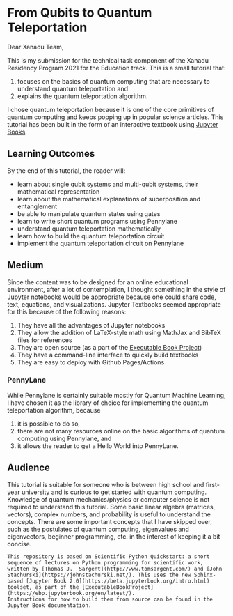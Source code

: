 # From Qubits to Quantum Teleportation

Dear Xanadu Team,

This is my submission for the technical task component of the Xanadu Residency Program 2021 for the Education track. This is a small tutorial that:
1. focuses on the basics of quantum computing that are necessary to understand quantum teleportation and 
2. explains the quantum teleportation algorithm.

I chose quantum teleportation because it is one of the core primitives of quantum computing and keeps popping up in popular science articles. 
This tutorial has been built in the form of an interactive textbook using [Jupyter Books](https://jupyterbook.org/intro.html). 

## Learning Outcomes
By the end of this tutorial, the reader will:

* learn about single qubit systems and multi-qubit systems, their mathematical representation 
* learn about the mathematical explanations of superposition and entanglement
* be able to manipulate quantum states using gates
* learn to write short quantum programs using Pennylane
* understand quantum teleportation mathematically
* learn how to build the quantum teleportation circuit
* implement the quantum teleportation circuit on Pennylane

## Medium
Since the content was to be designed for an online educational environment, after a lot of contemplation, I thought something in the style of Jupyter notebooks would be appropriate because one could share code, text, equations, and visualizations. Jupyter Textbooks seemed appropriate for this because of the following reasons:
1. They have all the advantages of Jupyter notebooks
2. They allow the addition of LaTeX-style math using MathJax and BibTeX files for references
3. They are open source (as a part of the [Executable Book Project](https://executablebooks.org/en/latest/))
4. They have a command-line interface to quickly build textbooks
5. They are easy to deploy with Github Pages/Actions

### PennyLane
While Pennylane is certainly suitable mostly for Quantum Machine Learning, I have chosen it as the library of choice for implementing the quantum teleportation algorithm, because 
1. it is possible to do so,
2. there are not many resources online on the basic algorithms of quantum computing using Pennylane,  and 
3. it allows the reader to get a Hello World into PennyLane. 
  
## Audience

This tutorial is suitable for someone who is between high school and first-year university and is curious to get started with quantum computing. Knowledge of quantum mechanics/physics or computer science is not required to understand this tutorial. Some basic linear algebra (matrices, vectors), complex numbers, and probability is useful to understand the concepts. There are some important concepts that I have skipped over, such as the postulates of quantum computing, eigenvalues and eigenvectors, beginner programming, etc. in the interest of keeping it a bit concise.  

```{note}
This repository is based on Scientific Python Quickstart: a short sequence of lectures on Python programming for scientific work, written by [Thomas J.  Sargent](http://www.tomsargent.com/) and [John Stachurski](https://johnstachurski.net/). This uses the new Sphinx-based [Jupyter Book 2.0](https://beta.jupyterbook.org/intro.html) toolset, as part of the [ExecutableBookProject](https://ebp.jupyterbook.org/en/latest/).  
Instructions for how to build them from source can be found in the Jupyter Book documentation.
```



